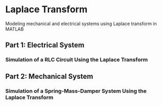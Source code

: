 # Laplace Transform
Modeling mechanical and electrical systems using Laplace transform in MATLAB

<h2> Part 1: Electrical System </h2>
<h3> Simulation of a RLC Circuit Using the Laplace Transform  </h3>
<h2> Part 2: Mechanical System </h2>
<h3> Simulation of a Spring-Mass-Damper System Using the Laplace Transform  </h3>
